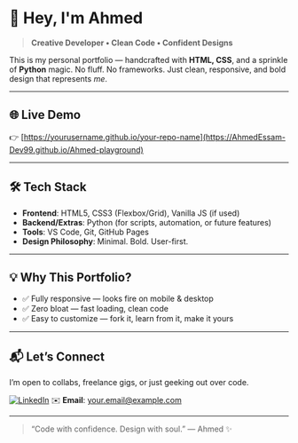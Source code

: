 # 👋 Hey, I'm Ahmed

> **Creative Developer • Clean Code • Confident Designs**

This is my personal portfolio — handcrafted with **HTML, CSS**, and a sprinkle of **Python** magic. No fluff. No frameworks. Just clean, responsive, and bold design that represents *me*.

---

## 🌐 Live Demo
👉 [https://yourusername.github.io/your-repo-name](https://AhmedEssam-Dev99.github.io/Ahmed-playground)


---

## 🛠️ Tech Stack
- **Frontend**: HTML5, CSS3 (Flexbox/Grid), Vanilla JS (if used)
- **Backend/Extras**: Python (for scripts, automation, or future features)
- **Tools**: VS Code, Git, GitHub Pages
- **Design Philosophy**: Minimal. Bold. User-first.

---

## 💡 Why This Portfolio?
- ✅ Fully responsive — looks fire on mobile & desktop
- ✅ Zero bloat — fast loading, clean code
- ✅ Easy to customize — fork it, learn from it, make it yours

---

## 📬 Let’s Connect
I’m open to collabs, freelance gigs, or just geeking out over code.

[![LinkedIn](https://img.shields.io/badge/LinkedIn-Connect-blue?style=for-the-badge&logo=linkedin)]([https://www.linkedin.com/in/ahmed-essam-626b84354/)
✉️ **Email**: your.email@example.com

---

> “Code with confidence. Design with soul.” — Ahmed ✨
